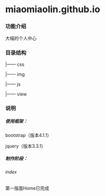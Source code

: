 # miaomiaolin.github.io
### 功能介绍

大喵的个人中心

### 目录结构

|—— css

|—— img

|—— js

|—— view

### 说明

##### 使用框架：

bootstrap（版本4.1.1）

jquery（版本3.3.1）

##### 制作阶段：

###### index

第一版面Home已完成